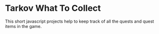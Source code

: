 # Tarkov What To Collect


This short javascript projects help to keep track of all the quests and quest items in the game.
